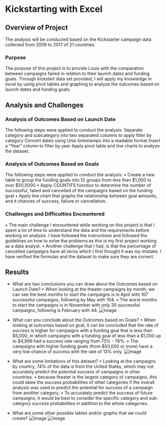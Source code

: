 # Kickstarting with Excel

## Overview of Project
The analysis will be conducted based on the Kickstarter campaign data collected from 2009 to 2017 of 21 countries.

### Purpose
The purpose of this project is to provide Louis with the comparation between campaigns faired in relation to their launch dates and funding goals. Through kickstart data set provided, I will apply my knowledge in excel by using pivot tables and graphing to analyze the outcomes based on launch dates and funding goals.

## Analysis and Challenges

### Analysis of Outcomes Based on Launch Date
The following steps were applied to conduct the analysis:
Separate category and subcategory into two separated columns to apply filter by category
Convert dates using Unix timestamps into a readable format
Insert a “Year” column to filter by year
Apply pivot table and line charts to analyze the dataset.

### Analysis of Outcomes Based on Goals
The following steps were applied to conduct the analysis:
•	Create a new table to group the funding goals into 12 groups from less than $1,000 to over $50,0000
•	Apply COUNTIFS function to determine the number of successful, failed and cancelled of the campaigns based on the funding goal
•	Apply line chart that graphs the relationship between goal amounts, and it chances of success, failure or cancellation.

### Challenges and Difficulties Encountered
•	The main challenge I encountered while working on this project is that I spent a lot of time to understand the data and the requirements before working on analysis. I have followed the instructions and followed the guidelines on how to solve the problems as this is my first project working as a data analyst.
•	Another challenge that I had, is that the percentage of cancelled campaigns have all zeros which I first thought it was my mistake. I have verified the formulas and the dataset to make sure they are correct.

## Results

- What are two conclusions you can draw about the Outcomes based on Launch Date?
•	When looking at the theater campaigns by month, we can see the best months to start the campaigns is in April with 107 successful campaigns, following by May with 104.
•	The worst months to start the campaigns is in November with only 35 successful campaigns, following is February with 44.
![image](https://user-images.githubusercontent.com/100484606/158025850-19701e47-02d6-4673-9372-1abf910dc39a.png)

- What can you conclude about the Outcomes based on Goals?
•	When looking at outcomes based on goal, it can be concluded that the rate of success is higher for campaigns with a funding goal that is less than $5,000; in which campaigns with a funding goal of less than a $1,000 up to $4,999 had a success rate ranging from 73% - 76%.
•	The campaigns with higher funding goals (from $50,000 or more) have a very low chance of success with the rate of 13% only.
![image](https://user-images.githubusercontent.com/100484606/158029648-7f93372c-0cc7-47de-9cbe-52a7a6ba8261.png)

- What are some limitations of this dataset?
•	Looking at the campaigns by country, 74% of the data is from the United States, which may not accurately predict the potential success of campaigns in other countries.
•	because theater is the largest category of campaigns, this could skew the success probabilities of other categories if the overall analysis was used to predict the potential for success of a campaign from another category.
•	To accurately predict the success of future campaigns, it would be best to consider the specific category and sub-category success probabilities in addition to the whole categories.

- What are some other possible tables and/or graphs that we could create?
![image](https://user-images.githubusercontent.com/100484606/158029782-c3f10c9a-505a-424f-b0d8-1bc9fae0b576.png)
![image](https://user-images.githubusercontent.com/100484606/158029794-6741b451-8efa-46a8-b956-4f3d863f8d80.png)


